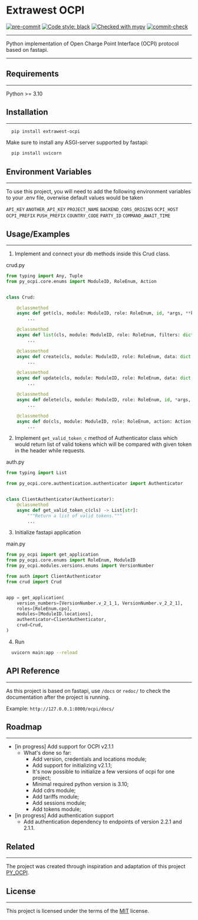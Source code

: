 
# Extrawest OCPI


[![pre-commit](https://img.shields.io/badge/pre--commit-enabled-brightgreen?logo=pre-commit)](https://github.com/pre-commit/pre-commit)
[![Code style: black](https://img.shields.io/badge/code%20style-black-000000.svg)](https://github.com/psf/black)
[![Checked with mypy](https://www.mypy-lang.org/static/mypy_badge.svg)](https://mypy-lang.org/)
[![commit-check](https://img.shields.io/badge/commit--check-enabled-brightgreen?logo=Git&logoColor=white)](https://github.com/commit-check/commit-check)

---

Python implementation of Open Charge Point Interface (OCPI) protocol based on fastapi.

---


## Requirements

---

Python >= 3.10


## Installation

---

```bash
  pip install extrawest-ocpi
```

Make sure to install any ASGI-server supported by fastapi:
```bash
  pip install uvicorn
```


## Environment Variables

---

To use this project, you will need to add the following environment variables 
to your .env file, overwise default values would be taken

`API_KEY` 
`ANOTHER_API_KEY`
`PROJECT_NAME`
`BACKEND_CORS_ORIGINS`
`OCPI_HOST`
`OCPI_PREFIX`
`PUSH_PREFIX`
`COUNTRY_CODE`
`PARTY_ID`
`COMMAND_AWAIT_TIME`


## Usage/Examples

---

1) Implement and connect your db methods inside this Crud class. 

crud.py
```python curd.py
from typing import Any, Tuple
from py_ocpi.core.enums import ModuleID, RoleEnum, Action


class Crud:

    @classmethod
    async def get(cls, module: ModuleID, role: RoleEnum, id, *args, **kwargs) -> Any:
        ...

    @classmethod
    async def list(cls, module: ModuleID, role: RoleEnum, filters: dict, *args, **kwargs) -> Tuple[list, int, bool]:
        ...

    @classmethod
    async def create(cls, module: ModuleID, role: RoleEnum, data: dict, *args, **kwargs) -> Any:
        ...

    @classmethod
    async def update(cls, module: ModuleID, role: RoleEnum, data: dict, id, *args, **kwargs) -> Any:
        ...

    @classmethod
    async def delete(cls, module: ModuleID, role: RoleEnum, id, *args, **kwargs):
        ...

    @classmethod
    async def do(cls, module: ModuleID, role: RoleEnum, action: Action, *args, data: dict = None, **kwargs) -> Any:
        ...
```

2) Implement `get_valid_token_c` method of Authenticator class which would return 
list of valid tokens which will be compared with given token in the header 
while requests.

auth.py
```python
from typing import List

from py_ocpi.core.authentication.authenticator import Authenticator


class ClientAuthenticator(Authenticator):
    @classmethod
    async def get_valid_token_c(cls) -> List[str]:
        """Return a list of valid tokens."""
        ...
```

3) Initialize fastapi application

main.py
```python
from py_ocpi import get_application
from py_ocpi.core.enums import RoleEnum, ModuleID
from py_ocpi.modules.versions.enums import VersionNumber

from auth import ClientAuthenticator
from crud import Crud


app = get_application(
    version_numbers=[VersionNumber.v_2_1_1, VersionNumber.v_2_2_1],
    roles=[RoleEnum.cpo],
    modules=[ModuleID.locations],
    authenticator=ClientAuthenticator,
    crud=Crud,
)
```

4) Run

```bash
  uvicorn main:app --reload
```

## API Reference

---

As this project is based on fastapi, use `/docs` or `redoc/` to check the documentation after the project is running.

Example: `http://127.0.0.1:8000/ocpi/docs/`


## Roadmap

---

- [in progress] Add support for OCPI v2.1.1
  - What's done so far:
    - Add version, credentials and locations module;
    - Add support for initializing v2.1.1;
    - It's now possible to initialize a few versions of ocpi for one project;
    - Minimal required python version is 3.10;
    - Add cdrs module;
    - Add tariffs module;
    - Add sessions module;
    - Add tokens module;
- [in progress] Add authentication support
    - Add authentication dependency to endpoints of version 2.2.1 and 2.1.1.


## Related

---

The project was created through inspiration and adaptation of this project  [PY_OCPI](https://github.com/TECHS-Technological-Solutions/ocpi).


## License

---

This project is licensed under the terms of the [MIT](https://github.com/extrawest/extrawest_ocpi/blob/main/LICENSE) license.

